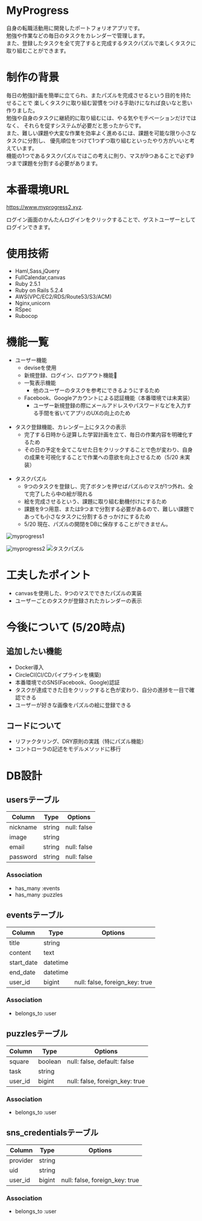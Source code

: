 # MyProgress

自身の転職活動用に開発したポートフォリオアプリです。<br>
勉強や作業などの毎日のタスクをカレンダーで管理します。<br>
また、登録したタスクを全て完了すると完成するタスクパズルで楽しくタスクに取り組むことができます。

# 制作の背景
毎日の勉強計画を簡単に立てられ、またパズルを完成させるという目的を持たせることで
楽しくタスクに取り組む習慣をつける手助けになれば良いなと思い作りました。<br>
勉強や自身のタスクに継続的に取り組むには、やる気やモチベーションだけではなく、
それらを促すシステムが必要だと思ったからです。<br>
また、難しい課題や大変な作業を効率よく進めるには、課題を可能な限り小さなタスクに分割し、
優先順位をつけて1つずつ取り組むといったやり方がいいと考えています。<br>
機能の1つであるタスクパズルではこの考えに則り、マスが9つあることで必ず9つまで課題を分割する必要があります。


# 本番環境URL
https://www.myprogress2.xyz.

ログイン画面のかんたんログインをクリックすることで、ゲストユーザーとしてログインできます。

# 使用技術
- Haml,Sass,jQuery
- FullCalendar,canvas
- Ruby 2.5.1
- Ruby on Rails 5.2.4
- AWS(VPC/EC2/RDS/Route53/S3/ACM)
- Nginx,unicorn
- RSpec
- Rubocop

# 機能一覧
- ユーザー機能
  - deviseを使用
  - 新規登録、ログイン、ログアウト機能
  - 一覧表示機能
    - 他のユーザーのタスクを参考にできるようにするため
  - Facebook、Googleアカウントによる認証機能（本番環境では未実装）
    - ユーザー新規登録の際にメールアドレスやパスワードなどを入力する手間を省いてアプリのUXの向上のため
    <br>
- タスク登録機能、カレンダー上にタスクの表示
  - 完了する日時から逆算した学習計画を立て、毎日の作業内容を明確化するため
  - その日の予定を全てこなせた日をクリックすることで色が変わり、自身の成果を可視化することで作業への意欲を向上させるため（5/20 未実装）
  <br>
- タスクパズル
  - 9つのタスクを登録し、完了ボタンを押せばパズルのマスが1つ外れ、全て完了したら中の絵が現れる
  - 絵を完成させるという、課題に取り組む動機付けにするため
  - 課題を9つ用意、または9つまで分割する必要があるので、難しい課題であっても小さなタスクに分割するきっかけにするため
  - 5/20 現在、パズルの開閉をDBに保存することができません。

![myprogress1](https://i.gyazo.com/18c510cc2669fd0ad28d1389ae969dda.png)

![myprogress2](https://i.gyazo.com/f615f1b9fe9c4f695ea96c41f6ea733c.png)
![タスクパズル](https://user-images.githubusercontent.com/60377569/79971695-a6d07f00-84cf-11ea-853c-a35a2fa27966.gif)


# 工夫したポイント
- canvasを使用した、9つのマスでできたパズルの実装
- ユーザーごとのタスクが登録されたカレンダーの表示

# 今後について (5/20時点)
## 追加したい機能
  - Docker導入
  - CircleCI(CI/CDパイプラインを構築)
  - 本番環境でのSNS(Facebook、Google)認証
  - タスクが達成できた日をクリックすると色が変わり、自分の進捗を一目で確認できる
  - ユーザーが好きな画像をパズルの絵に登録できる
## コードについて
  - リファクタリング、DRY原則の実践（特にパズル機能）
  - コントローラの記述をモデルメソッドに移行

# DB設計
## usersテーブル

|Column|Type|Options|
|------|----|-------|
|nickname|string|null: false|
|image|string|
|email|string|null: false|unique: true|
|password|string|null: false|unique: true|

### Association
- has_many :events
- has_many :puzzles

## eventsテーブル

|Column|Type|Options|
|------|----|-------|
|title|string|
|content|text|
|start_date|datetime|
|end_date|datetime|
|user_id|bigint|null: false, foreign_key: true|

### Association
- belongs_to :user

## puzzlesテーブル

|Column|Type|Options|
|------|----|-------|
|square|boolean|null: false, default: false|
|task|string|
|user_id|bigint|null: false, foreign_key: true|

### Association
- belongs_to :user

## sns_credentialsテーブル

|Column|Type|Options|
|------|----|-------|
|provider|string|
|uid|string|
|user_id|bigint|null: false, foreign_key: true|

### Association
- belongs_to :user
